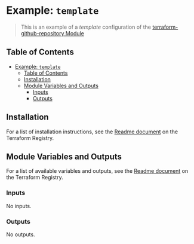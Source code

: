 # Example: `template`

> This is an example of a _template_ configuration of the [terraform-github-repository Module](https://registry.terraform.io/modules/ksatirli/repository/github)

## Table of Contents

<!-- TOC -->
* [Example: `template`](#example-template)
  * [Table of Contents](#table-of-contents)
  * [Installation](#installation)
  * [Module Variables and Outputs](#module-variables-and-outputs)
    * [Inputs](#inputs)
    * [Outputs](#outputs)
<!-- TOC -->

## Installation

For a list of installation instructions, see the [Readme document](https://registry.terraform.io/modules/ksatirli/repository/github) on the Terraform Registry.

## Module Variables and Outputs

For a list of available variables and outputs, see the [Readme document](https://registry.terraform.io/modules/ksatirli/repository/github) on the Terraform Registry.

<!-- BEGIN_TF_DOCS -->
### Inputs

No inputs.

### Outputs

No outputs.
<!-- END_TF_DOCS -->
